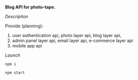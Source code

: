 **Blog API for photo-tape.**

_Description_

Provide (planning): 
1. user authentication api, photo layer api, blog layer api,
2. admin panel layer api, email layer api, e-commerce layer api
3. mobile app api

_Launch_

`npm i`

`npm start`
